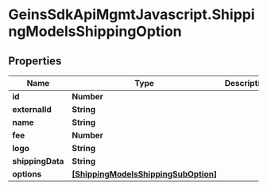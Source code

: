 # GeinsSdkApiMgmtJavascript.ShippingModelsShippingOption

## Properties

Name | Type | Description | Notes
------------ | ------------- | ------------- | -------------
**id** | **Number** |  | [optional] 
**externalId** | **String** |  | [optional] 
**name** | **String** |  | [optional] 
**fee** | **Number** |  | [optional] 
**logo** | **String** |  | [optional] 
**shippingData** | **String** |  | [optional] 
**options** | [**[ShippingModelsShippingSubOption]**](ShippingModelsShippingSubOption.md) |  | [optional] 


